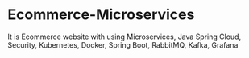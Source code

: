 # Ecommerce-Microservices
It is Ecommerce website with using Microservices, Java Spring Cloud, Security, Kubernetes, Docker, Spring Boot, RabbitMQ, Kafka, Grafana
